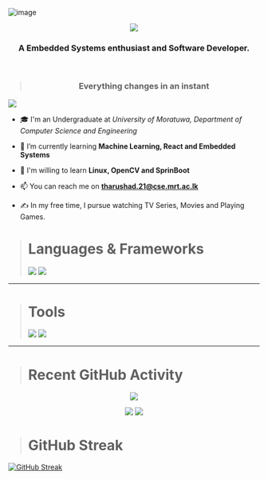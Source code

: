 ![image](https://github.com/TharushaDinujaya/TharushaDinujaya/blob/main/assets/back.jpg)

<p align="center">
   <a href="https://git.io/typing-svg" ><img src="https://readme-typing-svg.herokuapp.com?font=Ubuntu&weight=600&size=40&duration=3000&pause=1000&color=0DF712&center=true&width=435&height=100&lines=Hi+%F0%9F%91%8B%2C+I'm+Tharusha"/>
</a>
</p>
<h3 align="center">A Embedded Systems enthusiast and Software Developer.</h3>
<br/>

> <h3 align="center"> Everything changes in an instant </h3>

![](https://komarev.com/ghpvc/?username=TharushaDinujaya&color=brightgreen)

- 🎓 I'm an Undergraduate at _University of Moratuwa, Department of Computer Science and Engineering_

- 🌱 I’m currently learning **Machine Learning, React and Embedded Systems**

- 🌱 I'm willing to learn **Linux, OpenCV and SprinBoot**

- 📫 You can reach me on **tharushad.21@cse.mrt.ac.lk**

- ✍️ In my free time, I pursue watching TV Series, Movies and Playing Games.

<p align="center">

> <h1>Languages & Frameworks</h1>
> <img src="https://skillicons.dev/icons?i=angular,arduino,c,cpp,cmake,css,dart,express,flask,flutter" />
> <img src="https://skillicons.dev/icons?i=git,html,java,js,nodejs,opencv,py,raspberrypi,react,ros,tensorflow,ts" />
> <br/>

<hr/>

> <h1>Tools</h1>
> <img src="https://skillicons.dev/icons?i=anaconda,androidstudio,azure,bootstrap,debian,figma,github,gmail,idea,linkedin" />
> <img src="https://skillicons.dev/icons?i=linux,materialui,mongodb,mysql,npm,postman,pycharm,stackoverflow,ubuntu,vercel,vscode,windows" />
> <br/>

<hr/>

</p>

> <h1> Recent GitHub Activity</h1>

<p align="center"> <img src="http://github-profile-summary-cards.vercel.app/api/cards/profile-details?username=TharushaDinujaya&theme=github_dark"></p>

<p align="center">

<img src="http://github-profile-summary-cards.vercel.app/api/cards/most-commit-language?username=TharushaDinujaya&theme=github_dark">

<img src="http://github-profile-summary-cards.vercel.app/api/cards/stats?username=TharushaDinujaya&theme=github_dark">
</p>

> <h1> GitHub Streak</h1>

<p align="center">

[![GitHub Streak](https://streak-stats.demolab.com?user=TharushaDinujaya&theme=github-dark&date_format=j%20M%5B%20Y%5D&background=6%2C070B68F1%2C000000&stroke=0029EB&ring=1DD8EB&sideLabels=12EBDB&dates=0F69EB&border=000000)](https://git.io/streak-stats)

</p>

